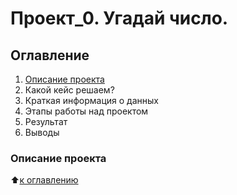# Проект_0. Угадай число.

## Оглавление
1. [Описание проекта](https://github.com/Yul-Art/SF-DS1/blob/main/Project_0/README.md#описание-проекта)
2. Какой кейс решаем?
3. Краткая информация о данных
4. Этапы работы над проектом
5. Результат
6. Выводы

### Описание проекта

:arrow_up:[к оглавлению](https://github.com/Yul-Art/SF-DS1/blob/main/Project_0/README.md#оглавление)